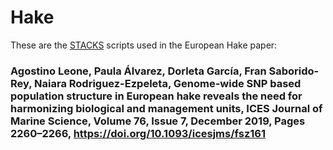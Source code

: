 # Hake
These are the [STACKS](https://catchenlab.life.illinois.edu/stacks/) scripts used in the European Hake paper: 
### Agostino Leone, Paula Álvarez, Dorleta García, Fran Saborido-Rey, Naiara Rodriguez-Ezpeleta, Genome-wide SNP based population structure in European hake reveals the need for harmonizing biological and management units, ICES Journal of Marine Science, Volume 76, Issue 7, December 2019, Pages 2260–2266, https://doi.org/10.1093/icesjms/fsz161 
